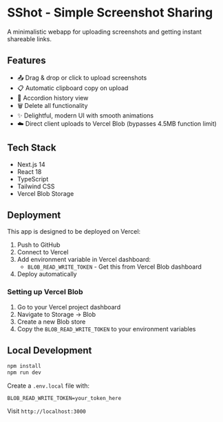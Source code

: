 # SShot - Simple Screenshot Sharing

A minimalistic webapp for uploading screenshots and getting instant shareable links.

## Features

- 📤 Drag & drop or click to upload screenshots
- 📋 Automatic clipboard copy on upload
- 📜 Accordion history view
- 🗑️ Delete all functionality
- ✨ Delightful, modern UI with smooth animations
- ☁️ Direct client uploads to Vercel Blob (bypasses 4.5MB function limit)

## Tech Stack

- Next.js 14
- React 18
- TypeScript
- Tailwind CSS
- Vercel Blob Storage

## Deployment

This app is designed to be deployed on Vercel:

1. Push to GitHub
2. Connect to Vercel
3. Add environment variable in Vercel dashboard:
   - `BLOB_READ_WRITE_TOKEN` - Get this from Vercel Blob dashboard
4. Deploy automatically

### Setting up Vercel Blob

1. Go to your Vercel project dashboard
2. Navigate to Storage → Blob
3. Create a new Blob store
4. Copy the `BLOB_READ_WRITE_TOKEN` to your environment variables

## Local Development

```bash
npm install
npm run dev
```

Create a `.env.local` file with:
```
BLOB_READ_WRITE_TOKEN=your_token_here
```

Visit `http://localhost:3000`
 

